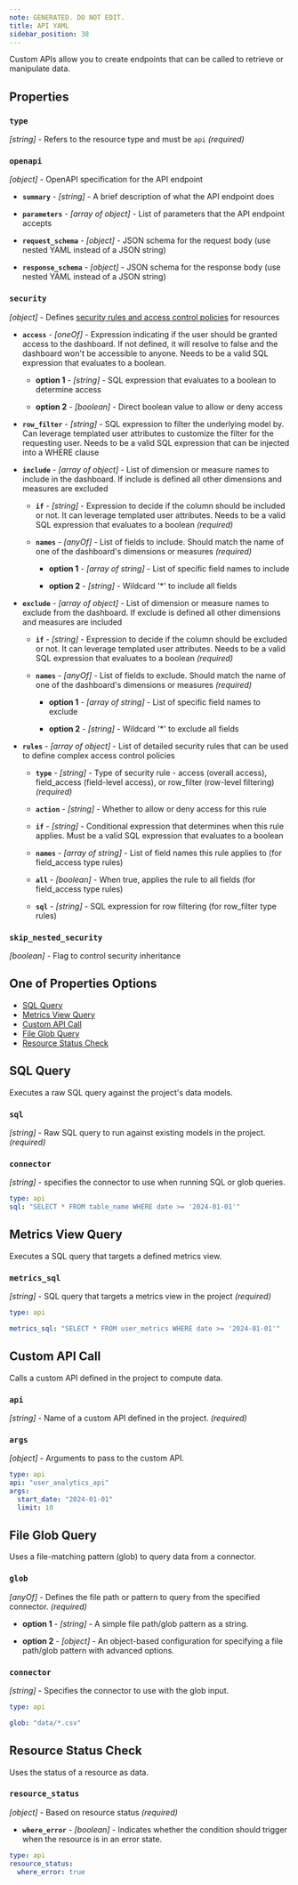 ```yaml
---
note: GENERATED. DO NOT EDIT.
title: API YAML
sidebar_position: 38
---
```


Custom APIs allow you to create endpoints that can be called to retrieve or manipulate data.

## Properties

### `type`

_[string]_ - Refers to the resource type and must be `api` _(required)_

### `openapi`

_[object]_ - OpenAPI specification for the API endpoint 

  - **`summary`** - _[string]_ - A brief description of what the API endpoint does 

  - **`parameters`** - _[array of object]_ - List of parameters that the API endpoint accepts 

  - **`request_schema`** - _[object]_ - JSON schema for the request body (use nested YAML instead of a JSON string) 

  - **`response_schema`** - _[object]_ - JSON schema for the response body (use nested YAML instead of a JSON string) 

### `security`

_[object]_ - Defines [security rules and access control policies](/manage/security) for resources 

  - **`access`** - _[oneOf]_ - Expression indicating if the user should be granted access to the dashboard. If not defined, it will resolve to false and the dashboard won't be accessible to anyone. Needs to be a valid SQL expression that evaluates to a boolean. 

    - **option 1** - _[string]_ - SQL expression that evaluates to a boolean to determine access

    - **option 2** - _[boolean]_ - Direct boolean value to allow or deny access

  - **`row_filter`** - _[string]_ - SQL expression to filter the underlying model by. Can leverage templated user attributes to customize the filter for the requesting user. Needs to be a valid SQL expression that can be injected into a WHERE clause 

  - **`include`** - _[array of object]_ - List of dimension or measure names to include in the dashboard. If include is defined all other dimensions and measures are excluded 

    - **`if`** - _[string]_ - Expression to decide if the column should be included or not. It can leverage templated user attributes. Needs to be a valid SQL expression that evaluates to a boolean _(required)_

    - **`names`** - _[anyOf]_ - List of fields to include. Should match the name of one of the dashboard's dimensions or measures _(required)_

      - **option 1** - _[array of string]_ - List of specific field names to include

      - **option 2** - _[string]_ - Wildcard '*' to include all fields

  - **`exclude`** - _[array of object]_ - List of dimension or measure names to exclude from the dashboard. If exclude is defined all other dimensions and measures are included 

    - **`if`** - _[string]_ - Expression to decide if the column should be excluded or not. It can leverage templated user attributes. Needs to be a valid SQL expression that evaluates to a boolean _(required)_

    - **`names`** - _[anyOf]_ - List of fields to exclude. Should match the name of one of the dashboard's dimensions or measures _(required)_

      - **option 1** - _[array of string]_ - List of specific field names to exclude

      - **option 2** - _[string]_ - Wildcard '*' to exclude all fields

  - **`rules`** - _[array of object]_ - List of detailed security rules that can be used to define complex access control policies 

    - **`type`** - _[string]_ - Type of security rule - access (overall access), field_access (field-level access), or row_filter (row-level filtering) _(required)_

    - **`action`** - _[string]_ - Whether to allow or deny access for this rule 

    - **`if`** - _[string]_ - Conditional expression that determines when this rule applies. Must be a valid SQL expression that evaluates to a boolean 

    - **`names`** - _[array of string]_ - List of field names this rule applies to (for field_access type rules) 

    - **`all`** - _[boolean]_ - When true, applies the rule to all fields (for field_access type rules) 

    - **`sql`** - _[string]_ - SQL expression for row filtering (for row_filter type rules) 

### `skip_nested_security`

_[boolean]_ - Flag to control security inheritance 

## One of Properties Options
- [SQL Query](#sql-query)
- [Metrics View Query](#metrics-view-query)
- [Custom API Call](#custom-api-call)
- [File Glob Query](#file-glob-query)
- [Resource Status Check](#resource-status-check)

## SQL Query

Executes a raw SQL query against the project's data models.

### `sql`

_[string]_ - Raw SQL query to run against existing models in the project. _(required)_

### `connector`

_[string]_ - specifies the connector to use when running SQL or glob queries. 

```yaml
type: api
sql: "SELECT * FROM table_name WHERE date >= '2024-01-01'"
```


## Metrics View Query

Executes a SQL query that targets a defined metrics view.

### `metrics_sql`

_[string]_ - SQL query that targets a metrics view in the project _(required)_

```yaml
type: api

metrics_sql: "SELECT * FROM user_metrics WHERE date >= '2024-01-01'"
```


## Custom API Call

Calls a custom API defined in the project to compute data.

### `api`

_[string]_ - Name of a custom API defined in the project. _(required)_

### `args`

_[object]_ - Arguments to pass to the custom API. 

```yaml
type: api
api: "user_analytics_api"
args:
  start_date: "2024-01-01"
  limit: 10
```


## File Glob Query

Uses a file-matching pattern (glob) to query data from a connector.

### `glob`

_[anyOf]_ - Defines the file path or pattern to query from the specified connector. _(required)_

  - **option 1** - _[string]_ - A simple file path/glob pattern as a string.

  - **option 2** - _[object]_ - An object-based configuration for specifying a file path/glob pattern with advanced options.

### `connector`

_[string]_ - Specifies the connector to use with the glob input. 

```yaml
type: api

glob: "data/*.csv"
```


## Resource Status Check

Uses the status of a resource as data.

### `resource_status`

_[object]_ - Based on resource status _(required)_

  - **`where_error`** - _[boolean]_ - Indicates whether the condition should trigger when the resource is in an error state. 

```yaml
type: api
resource_status:
  where_error: true
```
